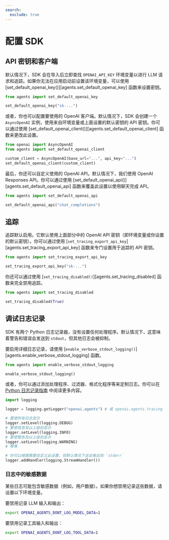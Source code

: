 ```yaml
---
search:
  exclude: true
---
```

# 配置 SDK

## API 密钥和客户端

默认情况下，SDK 会在导入后立即查找 `OPENAI_API_KEY` 环境变量以进行 LLM 请求和追踪。如果你无法在应用启动前设置该环境变量，可以使用 [set_default_openai_key()][agents.set_default_openai_key] 函数来设置密钥。

```python
from agents import set_default_openai_key

set_default_openai_key("sk-...")
```

或者，你也可以配置要使用的 OpenAI 客户端。默认情况下，SDK 会创建一个 `AsyncOpenAI` 实例，使用来自环境变量或上面设置的默认密钥的 API 密钥。你可以通过使用 [set_default_openai_client()][agents.set_default_openai_client] 函数来更改此设置。

```python
from openai import AsyncOpenAI
from agents import set_default_openai_client

custom_client = AsyncOpenAI(base_url="...", api_key="...")
set_default_openai_client(custom_client)
```

最后，你还可以自定义使用的 OpenAI API。默认情况下，我们使用 OpenAI Responses API。你可以通过使用 [set_default_openai_api()][agents.set_default_openai_api] 函数来覆盖此设置以使用聊天完成 API。

```python
from agents import set_default_openai_api

set_default_openai_api("chat_completions")
```

## 追踪

追踪默认启用。它默认使用上面部分中的 OpenAI API 密钥（即环境变量或你设置的默认密钥）。你可以通过使用 [`set_tracing_export_api_key`][agents.set_tracing_export_api_key] 函数来专门设置用于追踪的 API 密钥。

```python
from agents import set_tracing_export_api_key

set_tracing_export_api_key("sk-...")
```

你还可以通过使用 [`set_tracing_disabled()`][agents.set_tracing_disabled] 函数来完全禁用追踪。

```python
from agents import set_tracing_disabled

set_tracing_disabled(True)
```

## 调试日志记录

SDK 有两个 Python 日志记录器，没有设置任何处理程序。默认情况下，这意味着警告和错误会发送到 `stdout`，但其他日志会被抑制。

要启用详细日志记录，请使用 [`enable_verbose_stdout_logging()`][agents.enable_verbose_stdout_logging] 函数。

```python
from agents import enable_verbose_stdout_logging

enable_verbose_stdout_logging()
```

或者，你可以通过添加处理程序、过滤器、格式化程序等来定制日志。你可以在 [Python 日志记录指南](https://docs.python.org/3/howto/logging.html) 中阅读更多内容。

```python
import logging

logger = logging.getLogger("openai.agents") # 或 openai.agents.tracing 用于追踪日志记录器

# 要使所有日志显示
logger.setLevel(logging.DEBUG)
# 要使信息及以上级别显示
logger.setLevel(logging.INFO)
# 要使警告及以上级别显示
logger.setLevel(logging.WARNING)
# 等等

# 你可以根据需要自定义此设置，但默认情况下这会输出到 `stderr`
logger.addHandler(logging.StreamHandler())
```

### 日志中的敏感数据

某些日志可能包含敏感数据（例如，用户数据）。如果你想禁用记录这些数据，请设置以下环境变量。

要禁用记录 LLM 输入和输出：

```bash
export OPENAI_AGENTS_DONT_LOG_MODEL_DATA=1
```

要禁用记录工具输入和输出：

```bash
export OPENAI_AGENTS_DONT_LOG_TOOL_DATA=1
```